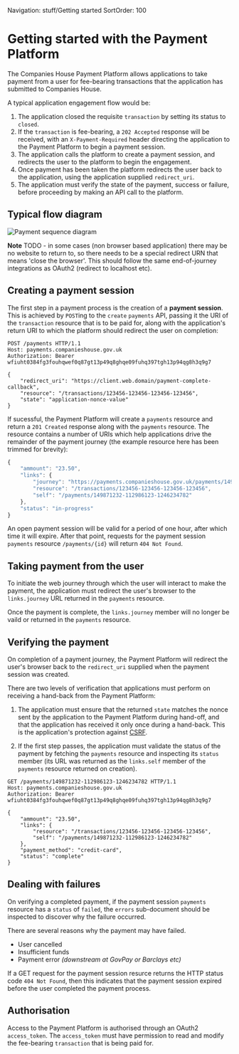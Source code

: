 Navigation: stuff/Getting started
SortOrder: 100

# Getting started with the Payment Platform

The Companies House Payment Platform allows applications to take payment
from a user for fee-bearing transactions that the application has submitted to Companies House.

A typical application engagement flow would be:

1. The application closed the requisite `transaction` by setting its status to `closed`.
2. If the `transaction` is fee-bearing,  a `202 Accepted` response will be received, with an `X-Payment-Required` header directing the application to the Payment Platform to begin a payment session.
3. The application calls the platform to create a payment session, and redirects the user to the platform to begin the engagement.
4. Once payment has been taken the platform redirects the user back to the application, using the application supplied `redirect_uri`.
5. The application must verify the state of the payment, success or failure, before proceeding by making an API call to the platform.

## Typical flow diagram
![Payment sequence diagram](/payment-api/static/images/PaymentPlatformSequence.png)


**Note** TODO - in some cases (non browser based application) there may be no website to return to, so there needs to be a special redirect URN that means 'close the browser'. This should follow the same end-of-journey integrations as OAuth2 (redirect to localhost etc).

## Creating a payment session

The first step in a payment process is the creation of a **payment session**. This is achieved
by `POST`ing to the `create` `payments` API, passing it the URI of the `transaction` resource that
is to be paid for, along with the application's return URI to which the platform should redirect
the user on completion: 
```
POST /payments HTTP/1.1
Host: payments.companieshouse.gov.uk
Authorization: Bearer wfiuht0384fg3fouhqwef0q87gt13p49q8ghqe09fuhq397tgh13p94qg8h3q9g7

{
    "redirect_uri": "https://client.web.domain/payment-complete-callback",
    "resource": "/transactions/123456-123456-123456-123456",
    "state": "application-nonce-value"
}
```

If sucessful, the Payment Platform will create a `payments` resource and return a `201 Created`
response along with the `payments` resource. The resource contains a number of URIs which help
applications drive the remainder of the payment journey (the example resource here has been
trimmed for brevity):

```javascript
{
    "ammount": "23.50",
    "links": {
        "journey": "https://payments.companieshouse.gov.uk/payments/149871-112923-1234782/pay",
        "resource": "/transactions/123456-123456-123456-123456",
        "self": "/payments/149871232-112986123-1246234782"
    },
    "status": "in-progress"
}
```

An open payment session will be valid for a period of one hour, after which time it
will expire. After that point, requests for the payment session `payments` resource
`/payments/{id}` will return `404 Not Found`.


## Taking payment from the user

To initiate the web journey through which the user will interact to make the payment,
the application must redirect the user's browser to the `links.journey` URL returned
in the `payments` resource.

Once the payment is complete, the `links.journey` member will no longer be vaild or
returned in the `payments` resource.


## Verifying the payment

On completion of a payment journey, the Payment Platform will redirect
the user's browser back to the `redirect_uri` supplied when the payment session
was created.

There are two levels of verification that applications must perform on receiving a
hand-back from the Payment Platform:

1. The application must ensure that the returned `state` matches the nonce
sent by the application to the Payment Platform during hand-off, and that the application
has received it only once during a hand-back. This is the application's protection
against [CSRF](https://www.owasp.org/index.php/Cross-Site_Request_Forgery_(CSRF)).

2. If the first step passes, the application must validate the status of the payment
by fetching the `payments` resource and inspecting its `status` member (its URL was
returned as the `links.self` member of the `payments` resource returned on creation).

```
GET /payments/149871232-112986123-1246234782 HTTP/1.1
Host: payments.companieshouse.gov.uk
Authorization: Bearer wfiuht0384fg3fouhqwef0q87gt13p49q8ghqe09fuhq397tgh13p94qg8h3q9g7

{
    "ammount": "23.50",
    "links": {
        "resource": "/transactions/123456-123456-123456-123456",
        "self": "/payments/149871232-112986123-1246234782"
    },
    "payment_method": "credit-card",
    "status": "complete"
}
```

## Dealing with failures

On verifying a completed payment, if the payment session `payments` resource has a `status`
of `failed`, the `errors` sub-document should be inspected to discover why the
failure occurred.

There are several reasons why the payment may have failed.

- User cancelled
- Insufficient funds
- Payment error *(downstream at GovPay or Barclays etc)*


If a GET request for the payment session resurce returns the HTTP status code
`404 Not Found`, then this indicates that the payment session expired before
the user completed the payment process.


## Authorisation

Access to the Payment Platform is authorised through an OAuth2 `access_token`. The 
`access_token` must have permission to read and modify the fee-bearing `transaction`
that is being paid for.

